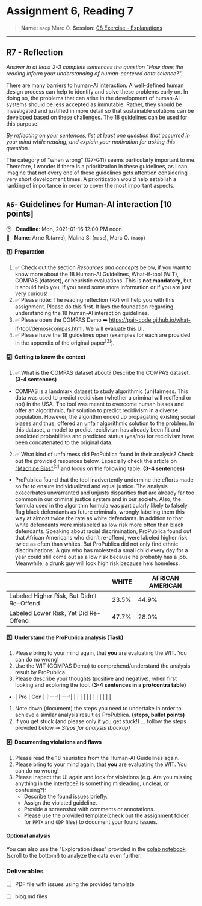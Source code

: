 # Assignment 6, Reading 7
> **Name:** `maop` Marc O.
> **Session:** [08 Exercise - Explanations](https://github.com/FUB-HCC/hcds-winter-2020/wiki/08_exercise)   
----

## R7 - Reflection
*Answer in at least 2-3 complete sentences the question "How does the reading inform your understanding of human-centered data science?".*

There are many barriers to human-AI interaction. A well-defined human design process can help to identify and solve these problems early on. In doing so, the problems that can arise in the development of human-AI systems should be less accepted as immutable. Rather, they should be investigated and justified in more detail so that sustainable solutions can be developed based on these challenges. The 18 guidelines can be used for this purpose.


*By reflecting on your sentences, list at least one question that occurred in your mind while reading, and explain your motivation for asking this question.*

The category of "when wrong" (G7-G11) seems particularly important to me. Therefore, I wonder if there is a prioritization in these guidelines, as I can imagine that not every one of these guidelines gets attention considering very short development times. A prioritization would help establish a ranking of importance in order to cover the most important aspects.

## `A6`- Guidelines for Human-AI interaction **[10 points]**
🕐&nbsp;&nbsp;&nbsp;**Deadline**: Mon, 2021-01-16 12:00 PM noon<br>
👥&nbsp;&nbsp;&nbsp;**Name**: Arne R.(`arro`), Malina S. (`masc`), Marc O. (`maop`)<br>

#### 1️⃣&nbsp;&nbsp;Preparation
1. ✅ Check out the section _Resources and concepts_ below, if you want to know more about the 18 Human-AI Guidelines, What-if-tool (WIT), COMPAS (dataset), or heuristic evaluations. This is **not mandatory**, but it should help you, if you need some more information or if you are just very curious!
1. ✅ Please note: The reading reflection (R7) will help you with this assignment. Please do this first. It lays the foundation regarding understanding the 18 human-AI interaction guidelines.
1. ✅ Please open the COMPAS Demo ➡️ https://pair-code.github.io/what-if-tool/demos/compas.html. We will evaluate this UI.
1. ✅ Please have the 18 guidelines open (examples for each are provided in the appendix of the original paper<sup>[2]</sup>).

#### 2️⃣&nbsp;&nbsp;Getting to know the context
1. ✅ What is the COMPAS dataset about? Describe the COMPAS dataset. **(3-4 sentences)**
* COMPAS is a landmark dataset to study algorithmic (un)fairness. This data was used to predict recidivism (whether a criminal will reoffend or not) in the USA. The tool was meant to overcome human biases and offer an algorithmic, fair solution to predict recidivism in a diverse population. However, the algorithm ended up propagating existing social biases and thus, offered an unfair algorithmic solution to the problem. In this dataset, a model to predict recidivism has already been fit and predicted probabilities and predicted status (yes/no) for recidivism have been concatenated to the original data.
2. ✅ What kind of unfairness did ProPublica found in their analysis? Check out the provided resources below. Especially check the article on ["Machine Bias"](https://www.propublica.org/article/machine-bias-risk-assessments-in-criminal-sentencing)<sup>[2]</sup> and focus on the following table. **(3-4 sentences)**
* ProPublica found that the tool inadvertently undermine the efforts made so far to ensure individualized and equal justice. The analysis exacerbates unwarranted and unjusts disparities that are already far too common in our criminal justice system and in our society. Also, the formula used in the algorithm formula was particularly likely to falsely flag black defendants as future criminals, wrongly labeling them this way at almost twice the rate as white defendants. In addition to that white defendants were mislabeled as low risk more often than black defendants. Speaking about racial discrimination, ProPublica found out that African Americans who didn’t re-offend, were labeled higher risk twice as often than whites. But ProPublica did not only find ethnic discriminations: A guy who has molested a small child every day for a year could still come out as a low risk because he probably has a job. Meanwhile, a drunk guy will look high risk because he’s homeless.

<center>
  
|                                           | WHITE | AFRICAN AMERICAN |
| ----------------------------------------- |-------|------------------|
| Labeled Higher Risk, But Didn’t Re-Offend | 23.5% | 44.9% |
| Labeled Lower Risk, Yet Did Re-Offend     | 47.7% | 28.0% |

</center>

#### 3️⃣&nbsp;&nbsp;Understand the ProPublica analysis (Task)
1. Please bring to your mind again, that **you** are evaluating the WIT. You can do no wrong!
1. Use the WIT (COMPAS Demo) to comprehend/understand the analysis result by ProPublica.
1. Please describe your thoughts (positive and negative), when first looking and exploring the tool. **(3-4 sentences in a pro/contra table)**
* | Pro | Con |
|:---:|:---:|
|     |     |
|     |     |
|     |     |
|     |     |
1. Note down (document) the steps you need to undertake in order to achieve a similar analysis result as ProPublica. **(steps, bullet points)**
1. If you get stuck (and please only if you get stuck!) ... follow the steps provided below → _Steps for analysis (backup)_

#### 4️⃣&nbsp;&nbsp;Documenting violations and flaws
1. Please read the 18 heuristics from the Human-AI Guidelines again.
1. Please bring to your mind again, that **you** are evaluating the WIT. You can do no wrong! 
1. Please inspect the UI again and look for violations (e.g. Are you missing anything in the interface? Is something misleading, unclear, or confusing?):
   * Describe the found issues briefly.
   * Assign the violated guideline.
   * Provide a screenshot with comments or annotations.
   * Please use the provided [template](https://docs.google.com/presentation/d/1762jwcZw9Hme5By7k3yV9oWPi_iT8UUB08_1Um9sRZM/edit?usp=sharing)(check out the [assignment folder](https://github.com/FUB-HCC/hcds-winter-2020/tree/main/assignments/A6_R7_DataVis) for `PPTX` and `ODP` files) to document your found issues.

#### Optional analysis
You can also use the "Exploration ideas" provided in the [colab notebook](https://colab.research.google.com/github/pair-code/what-if-tool/blob/master/WIT_COMPAS.ipynb) (scroll to the bottom!) to analyze the data even further.

### Deliverables
- [ ] PDF file with issues using the provided template
- [ ] blog.md files

